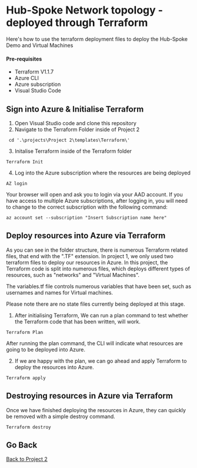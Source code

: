 # Hub-Spoke Network topology - deployed through Terraform

Here's how to use the terraform deployment files to deploy the Hub-Spoke Demo and Virtual Machines

#### Pre-requisites

- Terraform V1.1.7
- Azure CLI
- Azure subscription
- Visual Studio Code



## Sign into Azure & Initialise Terraform


1. Open Visual Studio code and clone this repository
2. Navigate to the Terraform Folder inside of Project 2

```
 cd '.\projects\Project 2\templates\Terraform\'
```
3. Initalise Terraform inside of the Terraform folder
   
```
Terraform Init
```
4. Log into the Azure subscription where the resources are being deployed

```
AZ login
```
Your browser will open and ask you to login via your AAD account. If you have access to multiple Azure subscriptions, after logging in, you will need to change to the correct subscription with the following command:

```
az account set --subscription "Insert Subscription name here"
```
## Deploy resources into Azure via Terraform

As you can see in the folder structure, there is numerous Terraform related files, that end with the ".TF" extension. In project 1, we only used two terraform files to deploy our resources in Azure. In this project, the Terraform code is split into numerous files, which deploys different types of resources, such as "networks" and "Virtual Machines".

The variables.tf file controls numerous variables that have been set, such as usernames and names for Virtual machines. 

Please note there are no state files currently being deployed at this stage.

1. After initialising Terraform, We can run a plan command to test whether the Terraform code that has been written, will work. 

```
Terraform Plan
```

After running the plan command, the CLI will indicate what resources are going to be deployed into Azure.

2. If we are happy with the plan, we can go ahead and apply Terraform to deploy the resources into Azure.

```
Terraform apply
```

## Destroying resources in Azure via Terraform

Once we have finished deploying the resources in Azure, they can quickly be removed with a simple destroy command.

```
Terraform destroy
```

## Go Back
[Back to Project 2](https://github.com/mikepfeiffer/azure-network-101/tree/main/projects/Project%202)